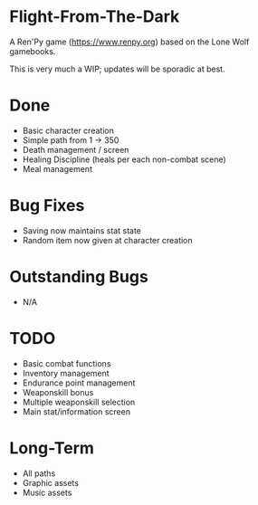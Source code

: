 # Flight-From-The-Dark

A Ren'Py game (https://www.renpy.org) based on the Lone Wolf gamebooks. 

This is very much a WIP; updates will be sporadic at best. 

# Done

- Basic character creation
- Simple path from 1 -> 350
- Death management / screen
- Healing Discipline (heals per each non-combat scene)
- Meal management

# Bug Fixes
- Saving now maintains stat state
- Random item now given at character creation

# Outstanding Bugs
- N/A 

# TODO 
- Basic combat functions
- Inventory management
- Endurance point management
- Weaponskill bonus
- Multiple weaponskill selection
- Main stat/information screen

# Long-Term
- All paths
- Graphic assets
- Music assets